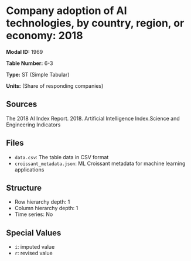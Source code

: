 # Company adoption of AI technologies, by country, region, or economy: 2018

**Modal ID:** 1969

**Table Number:** 6-3

**Type:** ST (Simple Tabular)

**Units:** (Share of responding companies)

## Sources

The 2018 AI Index Report. 2018. Artificial Intelligence Index.Science and Engineering Indicators

## Files

- `data.csv`: The table data in CSV format
- `croissant_metadata.json`: ML Croissant metadata for machine learning applications

## Structure

- Row hierarchy depth: 1
- Column hierarchy depth: 1
- Time series: No

## Special Values

- `i`: imputed value
- `r`: revised value

